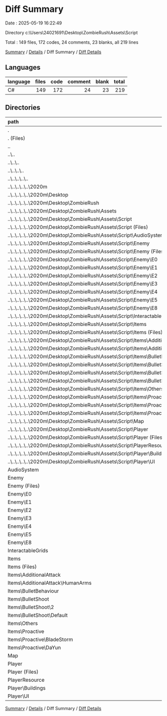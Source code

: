 # Diff Summary

Date : 2025-05-19 16:22:49

Directory c:\\Users\\24021691\\Desktop\\ZombieRush\\Assets\\Script

Total : 149 files,  172 codes, 24 comments, 23 blanks, all 219 lines

[Summary](results.md) / [Details](details.md) / Diff Summary / [Diff Details](diff-details.md)

## Languages
| language | files | code | comment | blank | total |
| :--- | ---: | ---: | ---: | ---: | ---: |
| C# | 149 | 172 | 24 | 23 | 219 |

## Directories
| path | files | code | comment | blank | total |
| :--- | ---: | ---: | ---: | ---: | ---: |
| . | 149 | 172 | 24 | 23 | 219 |
| . (Files) | 11 | 854 | 79 | 141 | 1,074 |
| .. | 74 | -7,057 | -664 | -976 | -8,697 |
| ..\\.. | 74 | -7,057 | -664 | -976 | -8,697 |
| ..\\..\\.. | 74 | -7,057 | -664 | -976 | -8,697 |
| ..\\..\\..\\.. | 74 | -7,057 | -664 | -976 | -8,697 |
| ..\\..\\..\\..\\.. | 74 | -7,057 | -664 | -976 | -8,697 |
| ..\\..\\..\\..\\..\\2020m | 74 | -7,057 | -664 | -976 | -8,697 |
| ..\\..\\..\\..\\..\\2020m\\Desktop | 74 | -7,057 | -664 | -976 | -8,697 |
| ..\\..\\..\\..\\..\\2020m\\Desktop\\ZombieRush | 74 | -7,057 | -664 | -976 | -8,697 |
| ..\\..\\..\\..\\..\\2020m\\Desktop\\ZombieRush\\Assets | 74 | -7,057 | -664 | -976 | -8,697 |
| ..\\..\\..\\..\\..\\2020m\\Desktop\\ZombieRush\\Assets\\Script | 74 | -7,057 | -664 | -976 | -8,697 |
| ..\\..\\..\\..\\..\\2020m\\Desktop\\ZombieRush\\Assets\\Script (Files) | 10 | -784 | -73 | -132 | -989 |
| ..\\..\\..\\..\\..\\2020m\\Desktop\\ZombieRush\\Assets\\Script\\AudioSystem | 2 | -315 | -30 | -41 | -386 |
| ..\\..\\..\\..\\..\\2020m\\Desktop\\ZombieRush\\Assets\\Script\\Enemy | 18 | -2,608 | -231 | -350 | -3,189 |
| ..\\..\\..\\..\\..\\2020m\\Desktop\\ZombieRush\\Assets\\Script\\Enemy (Files) | 3 | -493 | -35 | -78 | -606 |
| ..\\..\\..\\..\\..\\2020m\\Desktop\\ZombieRush\\Assets\\Script\\Enemy\\E0 | 2 | -267 | -25 | -27 | -319 |
| ..\\..\\..\\..\\..\\2020m\\Desktop\\ZombieRush\\Assets\\Script\\Enemy\\E1 | 2 | -232 | -10 | -39 | -281 |
| ..\\..\\..\\..\\..\\2020m\\Desktop\\ZombieRush\\Assets\\Script\\Enemy\\E2 | 2 | -280 | -40 | -34 | -354 |
| ..\\..\\..\\..\\..\\2020m\\Desktop\\ZombieRush\\Assets\\Script\\Enemy\\E3 | 2 | -327 | -34 | -51 | -412 |
| ..\\..\\..\\..\\..\\2020m\\Desktop\\ZombieRush\\Assets\\Script\\Enemy\\E4 | 1 | -219 | -28 | -25 | -272 |
| ..\\..\\..\\..\\..\\2020m\\Desktop\\ZombieRush\\Assets\\Script\\Enemy\\E5 | 3 | -421 | -32 | -57 | -510 |
| ..\\..\\..\\..\\..\\2020m\\Desktop\\ZombieRush\\Assets\\Script\\Enemy\\E8 | 3 | -369 | -27 | -39 | -435 |
| ..\\..\\..\\..\\..\\2020m\\Desktop\\ZombieRush\\Assets\\Script\\InteractableGrids | 2 | -244 | -15 | -36 | -295 |
| ..\\..\\..\\..\\..\\2020m\\Desktop\\ZombieRush\\Assets\\Script\\Items | 22 | -1,171 | -84 | -139 | -1,394 |
| ..\\..\\..\\..\\..\\2020m\\Desktop\\ZombieRush\\Assets\\Script\\Items (Files) | 4 | -345 | -23 | -40 | -408 |
| ..\\..\\..\\..\\..\\2020m\\Desktop\\ZombieRush\\Assets\\Script\\Items\\AdditionalAttack | 3 | -132 | -13 | -17 | -162 |
| ..\\..\\..\\..\\..\\2020m\\Desktop\\ZombieRush\\Assets\\Script\\Items\\AdditionalAttack\\HumanArms | 3 | -132 | -13 | -17 | -162 |
| ..\\..\\..\\..\\..\\2020m\\Desktop\\ZombieRush\\Assets\\Script\\Items\\BulletBehaviour | 1 | -9 | 0 | -3 | -12 |
| ..\\..\\..\\..\\..\\2020m\\Desktop\\ZombieRush\\Assets\\Script\\Items\\BulletShoot | 3 | -297 | -28 | -36 | -361 |
| ..\\..\\..\\..\\..\\2020m\\Desktop\\ZombieRush\\Assets\\Script\\Items\\BulletShoot\\2 | 1 | -125 | -15 | -14 | -154 |
| ..\\..\\..\\..\\..\\2020m\\Desktop\\ZombieRush\\Assets\\Script\\Items\\BulletShoot\\Default | 2 | -172 | -13 | -22 | -207 |
| ..\\..\\..\\..\\..\\2020m\\Desktop\\ZombieRush\\Assets\\Script\\Items\\Others | 7 | -137 | -1 | -19 | -157 |
| ..\\..\\..\\..\\..\\2020m\\Desktop\\ZombieRush\\Assets\\Script\\Items\\Proactive | 4 | -251 | -19 | -24 | -294 |
| ..\\..\\..\\..\\..\\2020m\\Desktop\\ZombieRush\\Assets\\Script\\Items\\Proactive\\BladeStorm | 2 | -132 | -14 | -14 | -160 |
| ..\\..\\..\\..\\..\\2020m\\Desktop\\ZombieRush\\Assets\\Script\\Items\\Proactive\\DaYun | 2 | -119 | -5 | -10 | -134 |
| ..\\..\\..\\..\\..\\2020m\\Desktop\\ZombieRush\\Assets\\Script\\Map | 2 | -388 | -8 | -46 | -442 |
| ..\\..\\..\\..\\..\\2020m\\Desktop\\ZombieRush\\Assets\\Script\\Player | 17 | -1,505 | -222 | -225 | -1,952 |
| ..\\..\\..\\..\\..\\2020m\\Desktop\\ZombieRush\\Assets\\Script\\Player (Files) | 5 | -410 | -42 | -48 | -500 |
| ..\\..\\..\\..\\..\\2020m\\Desktop\\ZombieRush\\Assets\\Script\\PlayerResource | 1 | -42 | -1 | -7 | -50 |
| ..\\..\\..\\..\\..\\2020m\\Desktop\\ZombieRush\\Assets\\Script\\Player\\Buildings | 3 | -442 | -98 | -65 | -605 |
| ..\\..\\..\\..\\..\\2020m\\Desktop\\ZombieRush\\Assets\\Script\\Player\\UI | 9 | -653 | -82 | -112 | -847 |
| AudioSystem | 2 | 315 | 30 | 41 | 386 |
| Enemy | 18 | 2,702 | 249 | 364 | 3,315 |
| Enemy (Files) | 3 | 493 | 35 | 78 | 606 |
| Enemy\\E0 | 2 | 267 | 25 | 27 | 319 |
| Enemy\\E1 | 2 | 232 | 10 | 39 | 281 |
| Enemy\\E2 | 2 | 280 | 40 | 34 | 354 |
| Enemy\\E3 | 2 | 327 | 34 | 51 | 412 |
| Enemy\\E4 | 1 | 270 | 37 | 32 | 339 |
| Enemy\\E5 | 3 | 421 | 32 | 57 | 510 |
| Enemy\\E8 | 3 | 412 | 36 | 46 | 494 |
| InteractableGrids | 2 | 244 | 15 | 36 | 295 |
| Items | 22 | 1,171 | 84 | 139 | 1,394 |
| Items (Files) | 4 | 345 | 23 | 40 | 408 |
| Items\\AdditionalAttack | 3 | 132 | 13 | 17 | 162 |
| Items\\AdditionalAttack\\HumanArms | 3 | 132 | 13 | 17 | 162 |
| Items\\BulletBehaviour | 1 | 9 | 0 | 3 | 12 |
| Items\\BulletShoot | 3 | 297 | 28 | 36 | 361 |
| Items\\BulletShoot\\2 | 1 | 125 | 15 | 14 | 154 |
| Items\\BulletShoot\\Default | 2 | 172 | 13 | 22 | 207 |
| Items\\Others | 7 | 137 | 1 | 19 | 157 |
| Items\\Proactive | 4 | 251 | 19 | 24 | 294 |
| Items\\Proactive\\BladeStorm | 2 | 132 | 14 | 14 | 160 |
| Items\\Proactive\\DaYun | 2 | 119 | 5 | 10 | 134 |
| Map | 2 | 388 | 8 | 46 | 442 |
| Player | 17 | 1,513 | 222 | 225 | 1,960 |
| Player (Files) | 5 | 418 | 42 | 48 | 508 |
| PlayerResource | 1 | 42 | 1 | 7 | 50 |
| Player\\Buildings | 3 | 442 | 98 | 65 | 605 |
| Player\\UI | 9 | 653 | 82 | 112 | 847 |

[Summary](results.md) / [Details](details.md) / Diff Summary / [Diff Details](diff-details.md)